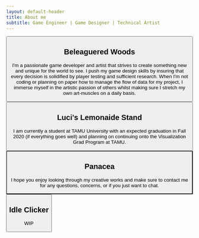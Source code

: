 ```yaml
---
layout: default-header
title: About me
subtitle: Game Engineer | Game Designer | Technical Artist
---
```



<div class="row">
  <button class="column text-column " onclick="location.href='beleagueredwoods'" type="button">
    <h2>Beleaguered Woods</h2>
    <p>I'm a passionate game developer and artist that strives to create something new and unique for the world to see.
      I push my game design skills by insuring that every decision is solidified by player testing and sufficient
      research. When I'm not coding or planning on paper how to manage the flow of data for my project, I immerse myself
      in the artistic passion of others whilst making sure I stretch my own art-muscles on a daily basis. </p>
  </button>
  <button class="column text-column" onclick="location.href='lucis'" type="button">
    <h2>Luci's Lemonaide Stand</h2>
    <p>I am currently a student at TAMU University with an expected graduation in Fall 2020 (if everything goes well)
      and planning on continuing onto the Visualization Grad Program at TAMU.</p>
  </button>
  
  <button class="column text-column" style="background-image: url('/assets/img/panacea.jpg'); " onclick="location.href='panacea'" type="button">
    <div class="project-text-container">
    <h2>Panacea</h2>
    <p>I hope you enjoy looking through my creative works and make sure to contact me for any questions, concerns, or if
      you just want to chat.
    </p>
    </div>   
  </button>

  <button class="column text-column" onclick="location.href='idleclicker'" type="button">
    <h2>Idle Clicker </h2>
    <p>WIP
    </p>

</button>
